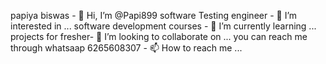 papiya biswas - 👋 Hi, I’m @Papi899
software Testing engineer - 👀 I’m interested in ...
software development courses - 🌱 I’m currently learning ...
projects for fresher- 💞️ I’m looking to collaborate on ...
you can reach me through whatsaap 6265608307 - 📫 How to reach me ...

<!---
Papi899/Papi899 is a ✨ special ✨ repository because its `README.md` (this file) appears on your GitHub profile.
You can click the Preview link to take a look at your changes.
--->
